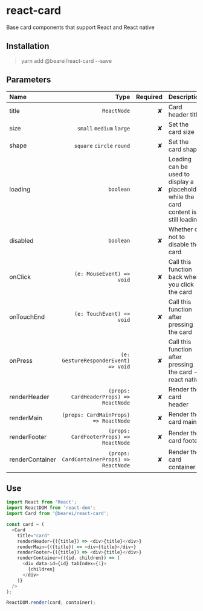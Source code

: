 # react-card

Base card components that support React and React native

## Installation

> yarn add @bearei/react-card --save

## Parameters

| Name | Type | Required | Description |
| :-- | --: | --: | :-- |
| title | `ReactNode` | ✘ | Card header title |
| size | `small` `medium` `large` | ✘ | Set the card size |
| shape | `square` `circle` `round` | ✘ | Set the card shape |
| loading | `boolean` | ✘ | Loading can be used to display a placeholder while the card content is still loading |
| disabled | `boolean` | ✘ | Whether or not to disable the card |
| onClick | `(e: MouseEvent) => void` | ✘ | Call this function back when you click the card |
| onTouchEnd | `(e: TouchEvent) => void` | ✘ | Call this function after pressing the card |
| onPress | `(e: GestureResponderEvent) => void` | ✘ | Call this function after pressing the card -- react native |
| renderHeader | `(props: CardHeaderProps) => ReactNode` | ✘ | Render the card header |
| renderMain | `(props: CardMainProps) => ReactNode` | ✘ | Render the card main |
| renderFooter | `(props: CardFooterProps) => ReactNode` | ✘ | Render the card footer |
| renderContainer | `(props: CardContainerProps) => ReactNode` | ✘ | Render the card container |

## Use

```typescript
import React from 'React';
import ReactDOM from 'react-dom';
import Card from '@bearei/react-card';

const card = (
  <Card
    title="card"
    renderHeader={({title}) => <div>{title}</div>}
    renderMain={({title}) => <div>{title}</div>}
    renderFooter={({title}) => <div>{title}</div>}
    renderContainer={({id, children}) => (
      <div data-id={id} tabIndex={1}>
        {children}
      </div>
    )}
  />
);

ReactDOM.render(card, container);
```

